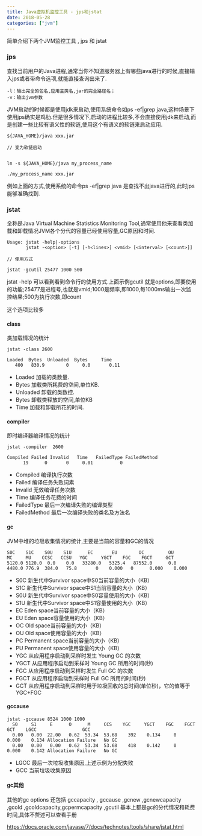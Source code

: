 ```yaml
---
title: Java虚拟机监控工具 - jps和jstat
date: 2018-05-28
categories: ["jvm"]
---
```


简单介绍下两个JVM监控工具 , jps 和 jstat

<!--more-->

### jps

查找当前用户的Java进程,通常当你不知道服务器上有哪些java进行的时候,直接输入jps或者带命令选项,就能直接查询出来了.

```
-l：输出完全的包名,应用主类名,jar的完全路径名； 
-v：输出jvm参数
```

JVM启动的时候都是使用jdk来启动,使用系统命令如ps -ef|grep java,这种场景下使用jps确实是鸡肋.但是很多情况下,启动的进程比较多,不会直接使用jdk来启动,而是创建一些比较有语义性的软链,使用这个有语义的软链来启动应用.


```
${JAVA_HOME}/java xxx.jar

// 变为软链启动


ln -s ${JAVA_HOME}/java my_process_name

./my_process_name xxx.jar

```
例如上面的方式,使用系统的命令ps -ef|grep java 是查找不出java进行的,此时jps能够准确找到.

### jstat

全称是Java Virtual Machine Statistics Monitoring Tool,通常使用他来查看类加载和卸载情况JVM各个分代的容量已经使用容量,GC原因和时间.


```
Usage: jstat -help|-options
       jstat -<option> [-t] [-h<lines>] <vmid> [<interval> [<count>]]
       
// 使用方式

jstat -gcutil 25477 1000 500

```
jstat -help 可以看到看到命令行的使用方式.上面示例gcutil 就是options,即要使用的功能;25477是进程号,也就是vmid;1000是频率,即1000,每1000ms输出一次监控结果;500为执行次数,即count

这个选项比较多

#### class

类加载情况的统计

```
jstat -class 2600

Loaded  Bytes  Unloaded  Bytes     Time
   400   830.9        0     0.0       0.11
```
- Loaded 加载的类数量.
- Bytes 加载类所耗费的空间,单位KB.
- Unloaded 卸载的类数控.
- Bytes 卸载类释放的空间,单位KB
- Time 加载和卸载所花的时间.

#### compiler

即时编译器编译情况的统计

```
jstat -compiler  2600

Compiled Failed Invalid   Time   FailedType FailedMethod
      19      0       0     0.01          0
```

- Compiled	编译执行次数
- Failed 编译任务失败词素
- Invalid 无效编译任务次数
- Time 编译任务花费的时间
- FailedType 最后一次编译失败的编译类型
- FailedMethod 最后一次编译失败的类名及方法名

#### gc


JVM中堆的垃圾收集情况的统计,主要是当前的容量和GC的情况
```
S0C    S1C    S0U    S1U      EC       EU        OC         OU       MC     MU    CCSC   CCSU   YGC     YGCT    FGC    FGCT     GCT
5120.0 5120.0  0.0    0.0   33280.0   5325.4   87552.0      0.0     4480.0 776.9  384.0   75.8       0    0.000   0      0.000    0.000
```

- S0C 新生代中Survivor space中S0当前容量的大小（KB）
- S1C 新生代中Survivor space中S1当前容量的大小（KB）
- S0U 新生代中Survivor space中S0容量使用的大小（KB）
- S1U 新生代中Survivor space中S1容量使用的大小（KB）
- EC Eden space当前容量的大小（KB）
- EU Eden space容量使用的大小（KB）
- OC Old space当前容量的大小（KB）
- OU Old space使用容量的大小（KB）
- PC Permanent space当前容量的大小（KB）
- PU Permanent space使用容量的大小（KB）
- YGC 从应用程序启动到采样时发生 Young GC 的次数
- YGCT 从应用程序启动到采样时 Young GC 所用的时间(秒)
- FGC 从应用程序启动到采样时发生 Full GC 的次数
- FGCT 从应用程序启动到采样时 Full GC 所用的时间(秒)
- GCT 从应用程序启动到采样时用于垃圾回收的总时间(单位秒)，它的值等于YGC+FGC


#### gccause


```
jstat -gccause 8524 1000 1000
  S0     S1     E      O      M     CCS    YGC     YGCT    FGC    FGCT     GCT    LGCC                 GCC              
  0.00   0.00  22.00   0.62  53.34  53.68    392    0.134     0    0.000    0.134 Allocation Failure   No GC            
  0.00   0.00   0.00   0.62  53.34  53.68    418    0.142     0    0.000    0.142 Allocation Failure   No GC 
```

- LGCC 最后一次垃圾收集原因,上述示例为分配失败
- GCC 当前垃圾收集原因

#### gc其他

其他的gc options 还包括  gccapacity , gccause ,gcnew ,gcnewcapacity ,gcold ,gcoldcapacity,gcpermcapacity ,gcutil 基本上都是gc的分代情况和耗费时间,具体不赘述可以查看手册


https://docs.oracle.com/javase/7/docs/technotes/tools/share/jstat.html
